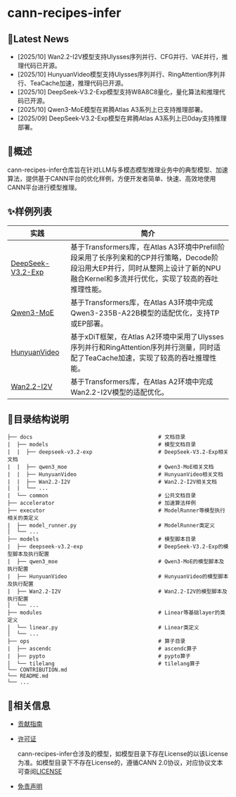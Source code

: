 # cann-recipes-infer

## 🚀Latest News
- [2025/10] Wan2.2-I2V模型支持Ulysses序列并行、CFG并行、VAE并行，推理代码已开源。
- [2025/10] HunyuanVideo模型支持Ulysses序列并行、RingAttention序列并行、TeaCache加速，推理代码已开源。
- [2025/10] DeepSeek-V3.2-Exp模型支持W8A8C8量化，量化算法和推理代码已开源。
- [2025/10] Qwen3-MoE模型在昇腾Atlas A3系列上已支持推理部署。
- [2025/09] DeepSeek-V3.2-Exp模型在昇腾Atlas A3系列上已0day支持推理部署。


## 🎉概述
cann-recipes-infer仓库旨在针对LLM与多模态模型推理业务中的典型模型、加速算法，提供基于CANN平台的优化样例，方便开发者简单、快速、高效地使用CANN平台进行模型推理。


## ✨样例列表
|实践|简介|
|-----|-----|
|[DeepSeek-V3.2-Exp](models/deepseek-v3.2-exp/README.md)|基于Transformers库，在Atlas A3环境中Prefill阶段采用了长序列亲和的CP并行策略，Decode阶段沿用大EP并行，同时从整网上设计了新的NPU融合Kernel和多流并行优化，实现了较高的吞吐推理性能。
|[Qwen3-MoE](models/qwen3_moe/README.md)|基于Transformers库，在Atlas A3环境中完成Qwen3-235B-A22B模型的适配优化，支持TP或EP部署。
|[HunyuanVideo](models/HunyuanVideo/README.md)|基于xDiT框架，在Atlas A2环境中采用了Ulysses序列并行和RingAttention序列并行测量，同时适配了TeaCache加速，实现了较高的吞吐推理性能。
|[Wan2.2-I2V](models/Wan2.2-I2V/README.md)|基于Transformers库，在Atlas A2环境中完成Wan2.2-I2V模型的适配优化。


## 📖目录结构说明
```
├── docs                                        # 文档目录
|  ├── models                                   # 模型文档目录
|  |  ├── deepseek-v3.2-exp                     # DeepSeek-V3.2-Exp相关文档
|  |  ├── qwen3_moe                             # Qwen3-MoE相关文档
|  |  ├── HunyuanVideo                          # HunyuanVideo相关文档
|  |  ├── Wan2.2-I2V                            # Wan2.2-I2V相关文档
|  |  └── ...
|  └── common                                   # 公共文档目录
├── accelerator                                 # 加速算法样例
├── executor                                    # ModelRunner等模型执行相关的类定义
|  ├── model_runner.py                          # ModelRunner类定义
│  └── ...
├── models                                      # 模型脚本目录
|  ├── deepseek-v3.2-exp                        # DeepSeek-V3.2-Exp的模型脚本及执行配置
|  ├── qwen3_moe                                # Qwen3-MoE的模型脚本及执行配置
|  ├── HunyuanVideo                             # HunyuanVideo的模型脚本及执行配置
|  ├── Wan2.2-I2V                               # Wan2.2-I2V的模型脚本及执行配置
│  └── ...
├── modules                                     # Linear等基础layer的类定义
│  └── linear.py                                # Linear类定义
│  └── ...
├── ops                                         # 算子目录
|  ├── ascendc                                  # ascendc算子
|  ├── pypto                                    # pypto算子
│  └── tilelang                                 # tilelang算子
└── CONTRIBUTION.md
└── README.md
└── ...
```

## 📝相关信息

- [贡献指南](./CONTRIBUTION.md)
- [许可证](./LICENSE)

    cann-recipes-infer仓涉及的模型，如模型目录下存在License的以该License为准。如模型目录下不存在License的，遵循CANN 2.0协议，对应协议文本可查阅[LICENSE](./LICENSE)
- [免责声明](./DISCLAIMER.md)

